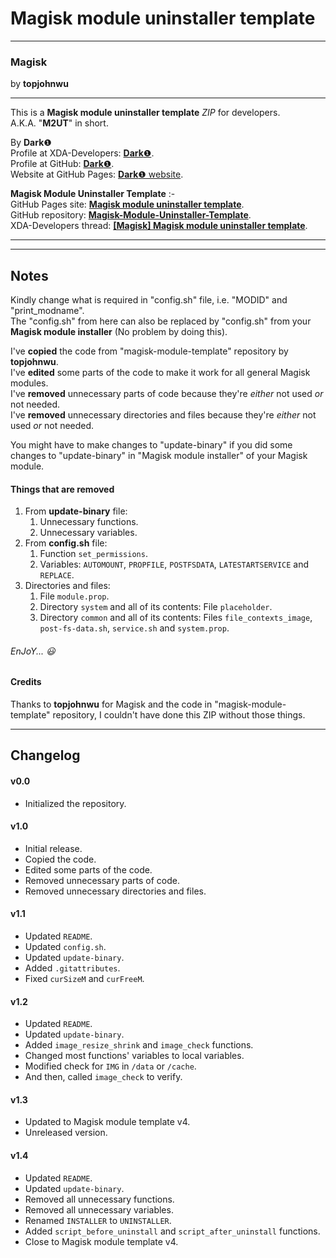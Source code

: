 # Magisk module uninstaller template #

----------

### Magisk ###
by **topjohnwu**

----------

This is a **Magisk module uninstaller template** *ZIP* for developers.  
A.K.A. "**M2UT**" in short.

By **Dark**❶  
Profile at XDA-Developers: [**Dark**❶](http://forum.xda-developers.com/member.php?u=7292542 "XDA profile").  
Profile at GitHub: [**Dark**❶](https://github.com/dark-1 "GitHub profile").  
Website at GitHub Pages: [**Dark**❶ website](https://dark-1.github.io "GitHub website").

**Magisk Module Uninstaller Template** :-  
GitHub Pages site: [**Magisk module uninstaller template**](https://dark-1.github.io/Magisk-Module-Uninstaller-Template "GitHub Pages").  
GitHub repository: [**Magisk-Module-Uninstaller-Template**](https://github.com/dark-1/Magisk-Module-Uninstaller-Template "GitHub").  
XDA-Developers thread: [**[Magisk] Magisk module uninstaller template**](https://forum.xda-developers.com/apps/magisk/magisk-module-uninstaller-template-t3597600 "XDA-Developers").


----------

----------

## Notes ##

Kindly change what is required in "config.sh" file, i.e. "MODID" and "print_modname".  
The "config.sh" from here can also be replaced by "config.sh" from your **Magisk module installer** (No problem by doing this).

I've **copied** the code from "magisk-module-template" repository by **topjohnwu**.  
I've **edited** some parts of the code to make it work for all general Magisk modules.  
I've **removed** unnecessary parts of code because they're *either* not used *or* not needed.  
I've **removed** unnecessary directories and files because they're *either* not used *or* not needed.

You might have to make changes to "update-binary" if you did some changes to "update-binary" in "Magisk module installer" of your Magisk module.

#### Things that are removed ####

1. From **update-binary** file:
    1. Unnecessary functions.
    2. Unnecessary variables.
2. From **config.sh** file:
    1. Function `set_permissions`.
    2. Variables: `AUTOMOUNT`, `PROPFILE`, `POSTFSDATA`, `LATESTARTSERVICE` and `REPLACE`.
3. Directories and files:
    1. File `module.prop`.
    2. Directory `system` and all of its contents: File `placeholder`.
    3. Directory `common` and all of its contents: Files `file_contexts_image`, `post-fs-data.sh`, `service.sh` and `system.prop`.


###### EnJoY...  :smiley: ######
  
#### Credits ####

Thanks to **topjohnwu** for Magisk and the code in "magisk-module-template" repository, I couldn't have done this ZIP without those things.


----------

## Changelog ##

#### v0.0 ####
- Initialized the repository.

#### v1.0 ####
- Initial release.
- Copied the code.
- Edited some parts of the code.
- Removed unnecessary parts of code.
- Removed unnecessary directories and files.

#### v1.1 ####
- Updated `README`.
- Updated `config.sh`.
- Updated `update-binary`.
- Added `.gitattributes`.
- Fixed `curSizeM` and `curFreeM`.

#### v1.2 ####
- Updated `README`.
- Updated `update-binary`.
- Added `image_resize_shrink` and `image_check` functions.
- Changed most functions' variables to local variables.
- Modified check for `IMG` in `/data` or `/cache`.
- And then, called `image_check` to verify.

#### v1.3 ####
- Updated to Magisk module template v4.
- Unreleased version.

#### v1.4 ####
- Updated `README`.
- Updated `update-binary`.
- Removed all unnecessary functions.
- Removed all unnecessary variables.
- Renamed `INSTALLER` to `UNINSTALLER`.
- Added `script_before_uninstall` and `script_after_uninstall` functions.
- Close to Magisk module template v4.
